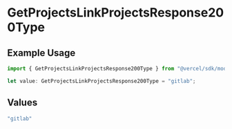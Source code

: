 # GetProjectsLinkProjectsResponse200Type

## Example Usage

```typescript
import { GetProjectsLinkProjectsResponse200Type } from "@vercel/sdk/models/getprojectsop.js";

let value: GetProjectsLinkProjectsResponse200Type = "gitlab";
```

## Values

```typescript
"gitlab"
```